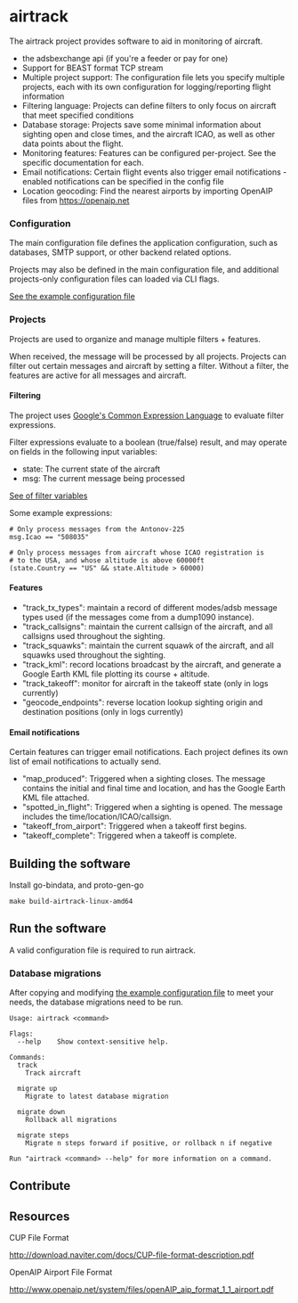 # airtrack

The airtrack project provides software to aid in monitoring of aircraft.

 - the adsbexchange api (if you're a feeder or pay for one)
 - Support for BEAST format TCP stream
 - Multiple project support: The configuration file lets you specify multiple projects, each with its own configuration for logging/reporting flight information
 - Filtering language: Projects can define filters to only focus on aircraft that meet specified conditions
 - Database storage: Projects save some minimal information about sighting open and close times, and the aircraft ICAO, as well as other data points about the flight.
 - Monitoring features: Features can be configured per-project. See the specific documentation for each.
 - Email notifications: Certain flight events also trigger email notifications - enabled notifications can be specified in the config file
 - Location geocoding: Find the nearest airports by importing OpenAIP files from https://openaip.net

### Configuration

The main configuration file defines the application configuration, such as databases, SMTP support, or other backend related options.

Projects may also be defined in the main configuration file, and additional projects-only configuration files can loaded via CLI flags.

[See the example configuration file](./example.config.main.yml)

### Projects

Projects are used to organize and manage multiple filters + features.

When received, the message will be processed by all projects. Projects
can filter out certain messages and aircraft by setting a filter. Without
a filter, the features are active for all messages and aircraft.

#### Filtering

The project uses [Google's Common Expression Language](https://github.com/google/cel-spec/blob/master/doc/intro.md) to evaluate filter expressions.

Filter expressions evaluate to a boolean (true/false) result, and may operate on fields in the following input variables:
 - state: The current state of the aircraft
 - msg: The current message being processed

[See of filter variables](./pb/message.proto)

Some example expressions:

    # Only process messages from the Antonov-225
    msg.Icao == "508035"

    # Only process messages from aircraft whose ICAO registration is
    # to the USA, and whose altitude is above 60000ft
    (state.Country == "US" && state.Altitude > 60000)

#### Features

 - "track_tx_types": maintain a record of different modes/adsb message types used (if the messages come from a dump1090 instance).
 - "track_callsigns": maintain the current callsign of the aircraft, and all callsigns used throughout the sighting.
 - "track_squawks": maintain the current squawk of the aircraft, and all squawks used throughout the sighting.
 - "track_kml": record locations broadcast by the aircraft, and generate a Google Earth KML file plotting its course + altitude.
 - "track_takeoff": monitor for aircraft in the takeoff state (only in logs currently)
 - "geocode_endpoints": reverse location lookup sighting origin and destination positions (only in logs currently)

#### Email notifications

Certain features can trigger email notifications. Each project defines its own list of email notifications to actually send.

 - "map_produced": Triggered when a sighting closes. The message contains the initial and final time and location, and has the Google Earth KML file attached.
 - "spotted_in_flight": Triggered when a sighting is opened. The message includes the time/location/ICAO/callsign.
 - "takeoff_from_airport": Triggered when a takeoff first begins.
 - "takeoff_complete": Triggered when a takeoff is complete.

## Building the software

Install go-bindata, and proto-gen-go

    make build-airtrack-linux-amd64

## Run the software

A valid configuration file is required to run airtrack.

### Database migrations

After copying and modifying [the example configuration file](./example.config.main.yml) to meet your needs,
the database migrations need to be run.

    Usage: airtrack <command>

    Flags:
      --help    Show context-sensitive help.

    Commands:
      track
        Track aircraft

      migrate up
        Migrate to latest database migration

      migrate down
        Rollback all migrations

      migrate steps
        Migrate n steps forward if positive, or rollback n if negative

    Run "airtrack <command> --help" for more information on a command.


## Contribute

## Resources

CUP File Format

http://download.naviter.com/docs/CUP-file-format-description.pdf

OpenAIP Airport File Format

http://www.openaip.net/system/files/openAIP_aip_format_1_1_airport.pdf
